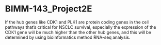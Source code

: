 # BIMM-143_Project2E
If the hub genes like CDK1 and PLK1 are protein coding genes in the cell pathways that’s critical for NSCLC survival, especially the expression of the CDK1 gene will be much higher than the other hub genes, and this will be determined by using bioinformatics method RNA-seq analysis. 
